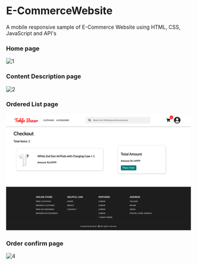 # E-CommerceWebsite
 A mobile responsive sample of E-Commerce Website using HTML, CSS, JavaScript and API's
 
 
 
### Home page
![1]("img\home.png")



### Content Description page
![2]("img\description.png")



### Ordered List page
![3](img\cart.png)



### Order confirm page
![4]("img\ordered.png")
